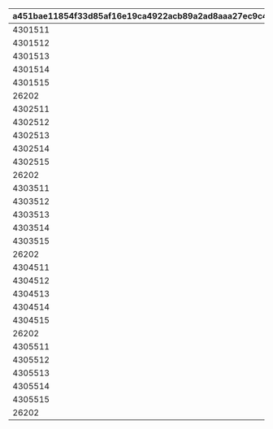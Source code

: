 |a451bae11854f33d85af16e19ca4922acb89a2ad8aaa27ec9c4538af07d94d53|460875f515fd01961c0b8c26837687d8adfbfcaea5cc08a25ff497abb5768f96|ac48f6c510edbb80e8b0e2e9c959a1aa5106f8ea81dcc35e644fb7e0e0b2a188|7de332839d89b7f885e0e1b12bd9cc1d93ed0fc4c4b388c32671096b322f8c2e|
| --- | --- | --- | --- |
|4301511|1|1|18|
|4301512|2|1|18|
|4301513|3|1|18|
|4301514|4|1|18|
|4301515|5|1|18|
|26202|6|1|2|
|4302511|1|2|18|
|4302512|2|2|18|
|4302513|3|2|18|
|4302514|4|2|18|
|4302515|5|2|18|
|26202|6|2|2|
|4303511|1|3|18|
|4303512|2|3|18|
|4303513|3|3|18|
|4303514|4|3|18|
|4303515|5|3|18|
|26202|6|3|2|
|4304511|1|4|18|
|4304512|2|4|18|
|4304513|3|4|18|
|4304514|4|4|18|
|4304515|5|4|18|
|26202|6|4|2|
|4305511|1|5|18|
|4305512|2|5|18|
|4305513|3|5|18|
|4305514|4|5|18|
|4305515|5|5|18|
|26202|6|5|2|
